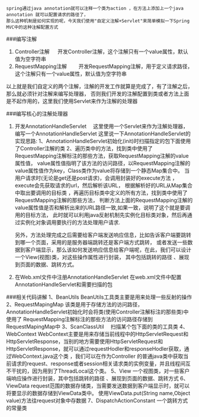     spring通过java annotation就可以注释一个类为action ，在方法上添加上一个java annotation 就可以配置请求的路径了，
    那么这种机制是如何实现的呢，今天我们使用"自定义注解+Servlet"来简单模拟一下Spring MVC中的这种注解配置方式

###编写注解
 1. Controller注解
 　  开发Controller注解，这个注解只有一个value属性，默认值为空字符串
 2. RequestMapping注解
 　　开发RequestMapping注解，用于定义请求路径，这个注解只有一个value属性，默认值为空字符串

 以上就是我们自定义的两个注解，注解的开发工作就算是完成了，有了注解之后，那么就必须针对注解来编写处理器，
 否则我们开发的注解配置到类或者方法上面是不起作用的，这里我们使用Servlet来作为注解的处理器

###编写核心的注解处理器
1. 开发AnnotationHandleServlet
　这里使用一个Servlet来作为注解处理器，编写一个AnnotationHandleServlet
  这里说一下AnnotationHandleServlet的实现思路:
  1、AnnotationHandleServlet初始化(init)时扫描指定的包下面使用了Controller注解的类
  2、遍历类中的方法，找到类中使用了RequestMapping注解标注的那些方法，获取RequestMapping注解的value属性值，
    value属性值指明了该方法的访问路径，以RequestMapping注解的value属性值作为key，Class类作为value将存储到一个静态Map集合中。
    当用户请求时(无论是get还是post请求)，会调用封装好的execute方法 ，execute会先获取请求的url，然后解析该URL，
    根据解析好的URL从Map集合中取出要调用的目标类 ，再遍历目标类中定义的所有方法，找到类中使用了RequestMapping注解的那些方法，
    判断方法上面的RequestMapping注解的value属性值是否和解析出来的URL路径一致,如果一致，说明了这个就是要调用的目标方法，
    此时就可以利用java反射机制先实例化目标类对象，然后再通过实例化对象调用要执行的方法处理用户请求.

    另外，方法处理完成之后需要给客户端发送响应信息，比如告诉客户端要跳转到哪一个页面，采用的是服务器端跳转还是客户端方式跳转，
    或者发送一些数据到客户端显示，那么该如何发送响应信息给客户端呢，在此，我们可以设计一个View(视图)类，对这些操作属性进行封装，
    其中包括跳转的路径 、展现到页面的数据、跳转方式。

2. 在Web.xml文件中注册AnnotationHandleServlet
   在web.xml文件中配置AnnotationHandleServlet和需要扫描的包

###相关代码讲解
1、BeanUtils
   BeanUtils工具类主要是用来处理一些反射的操作
2、RequestMapingMap
   该类是用于存储方法的访问路径，AnnotationHandleServlet初始化时会将类(使用Controller注解标注的那些类)中使用了
   RequestMapping注解标注的那些方法的访问路径存储到RequestMapingMap中
3、ScanClassUtil
　扫描某个包下面的类的工具类
4、WebContext
   WebContext主要是用来存储当前线程中的HttpServletRequest和HttpServletResponse，当别的地方需要使用HttpServletRequest和
   HttpServletResponse，就可以通过requestHodler和responseHodler获取，通过WebContext.java这个类 ，我们可以在作为Controller
   的普通java类中获取当前请求的request、response或者session相关请求类的实例变量，并且线程间互不干扰的，因为用到了ThreadLocal这个类。
5、View
   一个视图类，对一些客户端响应操作进行封装，其中包括跳转的路径 、展现到页面的数据、跳转方式
6、ViewData
   request范围的数据存储类，当需要发送数据到客户端显示时，就可以将要显示的数据存储到ViewData类中。
使用ViewData.put(String name,Object value)方法往request对象中存数据
7、DispatchActionConstant
   一个跳转方式的常量类